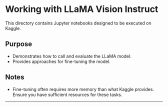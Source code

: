 # Working with LLaMA Vision Instruct

This directory contains Jupyter notebooks designed to be executed on Kaggle. 

## Purpose
- Demonstrates how to call and evaluate the LLaMA model.
- Provides approaches for fine-tuning the model.

## Notes
- Fine-tuning often requires more memory than what Kaggle provides. Ensure you have sufficient resources for these tasks.

---